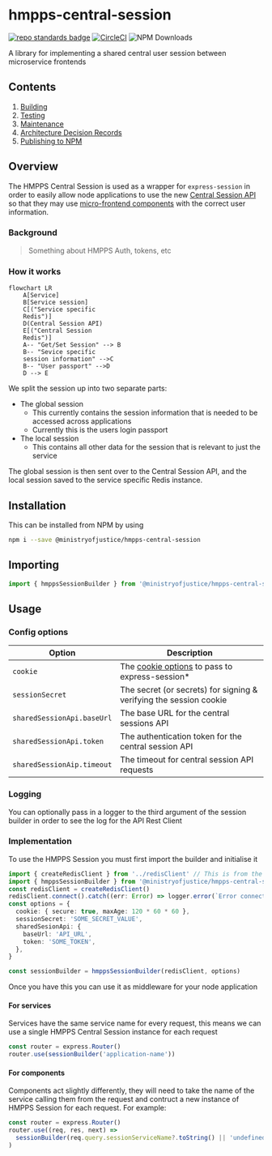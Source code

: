 # hmpps-central-session

[![repo standards badge](https://img.shields.io/badge/dynamic/json?color=blue&style=flat&logo=github&label=MoJ%20Compliant&query=%24.result&url=https%3A%2F%2Foperations-engineering-reports.cloud-platform.service.justice.gov.uk%2Fapi%2Fv1%2Fcompliant_public_repositories%2Fhmpps-central-session)](https://operations-engineering-reports.cloud-platform.service.justice.gov.uk/public-github-repositories.html#hmpps-central-session 'Link to report')
[![CircleCI](https://circleci.com/gh/ministryofjustice/hmpps-central-session/tree/main.svg?style=svg)](https://circleci.com/gh/ministryofjustice/hmpps-central-session)
![NPM Downloads](https://img.shields.io/npm/dw/@ministryofjustice/hmpps-central-session)

A library for implementing a shared central user session between microservice frontends

## Contents

1. [Building](readme/building.md)
2. [Testing](readme/testing.md)
3. [Maintenance](readme/maintenance.md)
4. [Architecture Decision Records](architecture-decision-record/README.md)
5. [Publishing to NPM](readme/publishing.md)

## Overview

The HMPPS Central Session is used as a wrapper for `express-session` in order to easily allow node applications to use the new [Central Session API](https://github.com/ministryofjustice/hmpps-central-session-api/) so that they may use [micro-frontend components](https://github.com/ministryofjustice/hmpps-micro-frontend-components/) with the correct user information.

### Background

> Something about HMPPS Auth, tokens, etc

### How it works

```mermaid
flowchart LR
    A[Service]
    B[Service session]
    C[("Service specific
    Redis")]
    D(Central Session API)
    E[("Central Session
    Redis")]
    A-- "Get/Set Session" --> B
    B-- "Sevice specific
    session information" -->C
    B-- "User passport" -->D
    D --> E
```

We split the session up into two separate parts:

- The global session
  - This currently contains the session information that is needed to be accessed across applications
  - Currently this is the users login passport
- The local session
  - This contains all other data for the session that is relevant to just the service

The global session is then sent over to the Central Session API, and the local session saved to the service specific Redis instance.

## Installation

This can be installed from NPM by using

```bash
npm i --save @ministryofjustice/hmpps-central-session
```

## Importing

```ts
import { hmppsSessionBuilder } from '@ministryofjustice/hmpps-central-session'
```

## Usage

### Config options

| Option                     | Description                                                                                    |
| -------------------------- | ---------------------------------------------------------------------------------------------- |
| `cookie`                   | The [cookie options](https://github.com/expressjs/session#cookie) to pass to express-session\* |
| `sessionSecret`            | The secret (or secrets) for signing & verifying the session cookie                             |
| `sharedSessionApi.baseUrl` | The base URL for the central sessions API                                                      |
| `sharedSessionApi.token`   | The authentication token for the central session API                                           |
| `sharedSessionAip.timeout` | The timeout for central session API requests                                                   |

### Logging

You can optionally pass in a logger to the third argument of the session builder in order to see the log for the API Rest Client

### Implementation

To use the HMPPS Session you must first import the builder and initialise it

```ts
import { createRedisClient } from '../redisClient' // This is from the HMMPS Typescript template
import { hmppsSessionBuilder } from '@ministryofjustice/hmpps-central-session'
const redisClient = createRedisClient()
redisClient.connect().catch((err: Error) => logger.error(`Error connecting to Redis`, err))
const options = {
  cookie: { secure: true, maxAge: 120 * 60 * 60 },
  sessionSecret: 'SOME_SECRET_VALUE',
  sharedSesionApi: {
    baseUrl: 'API_URL',
    token: 'SOME_TOKEN',
  },
}

const sessionBuilder = hmppsSessionBuilder(redisClient, options)
```

Once you have this you can use it as middleware for your node application

#### For services

Services have the same service name for every request, this means we can use a single HMPPS Central Session instance for each request

```ts
const router = express.Router()
router.use(sessionBuilder('application-name'))
```

#### For components

Components act slightly differently, they will need to take the name of the service calling them from the request and contruct a new instance of HMPPS Session for each request. For example:

```ts
const router = express.Router()
router.use((req, res, next) =>
  sessionBuilder(req.query.sessionServiceName?.toString() || 'undefined-session-name')(req, res, next),
)
```
